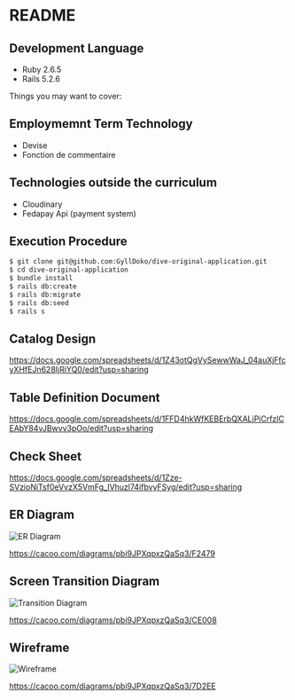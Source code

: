# README

## Development Language

- Ruby 2.6.5
- Rails 5.2.6

Things you may want to cover:

## Employmemnt Term Technology

- Devise
- Fonction de commentaire

## Technologies outside the curriculum

- Cloudinary
- Fedapay Api (payment system)

## Execution Procedure

```bash
$ git clone git@github.com:GyllDoko/dive-original-application.git
$ cd dive-original-application
$ bundle install
$ rails db:create
$ rails db:migrate
$ rails db:seed
$ rails s
```

## Catalog Design

https://docs.google.com/spreadsheets/d/1Z43otQgVySewwWaJ_04auXjFfcyXHfEJn628IjRiYQ0/edit?usp=sharing

## Table Definition Document

https://docs.google.com/spreadsheets/d/1FFD4hkWfKEBErbQXALjPiCrfzlCEAbY84vJBwvv3pOo/edit?usp=sharing


## Check Sheet

https://docs.google.com/spreadsheets/d/1Zze-SVzioNiTsf0eVvzX5VmFg_IVhuzl74ifbvyFSyg/edit?usp=sharing


## ER Diagram

![ER Diagram](https://user-images.githubusercontent.com/65257248/139020144-8bc58e11-2b01-4822-ac79-29ff5743a2b2.PNG)

https://cacoo.com/diagrams/pbi9JPXqpxzQaSq3/F2479

## Screen Transition Diagram

![Transition Diagram](https://user-images.githubusercontent.com/65257248/138964638-bd91cd6b-8ef6-4b53-a6d1-5ee92944df92.PNG)

https://cacoo.com/diagrams/pbi9JPXqpxzQaSq3/CE008


## Wireframe

![Wireframe](https://user-images.githubusercontent.com/65257248/138964731-3f5745de-ef7b-4568-8d81-45ce4f305cac.PNG)

https://cacoo.com/diagrams/pbi9JPXqpxzQaSq3/7D2EE

